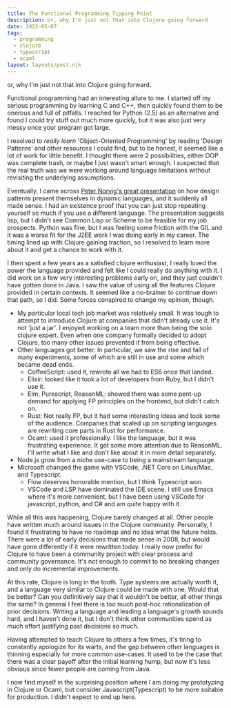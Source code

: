 ```yaml
---
title: The Functional Programming Tipping Point
description: or, why I'm just not that into Clojure going forward
date: 2022-05-07
tags:
  - programming
  - clojure
  - typescript
  - ocaml
layout: layouts/post.njk
---
```


or, why I'm just not that into Clojure going forward.

Functional programming had an interesting allure to me. I started
off my serious programming by learning C and C++, then quickly found
them to be onerous and full of pitfalls. I reached for Python (2.5) as an
alternative and found I could try stuff out much more quickly, but it was
also just very messy once your program got large.

I resolved to _really learn_ 'Object-Oriented Programming' by reading 'Design Patterns'
and other resources I could find, but to be honest, it seemed like a lot of work for
little benefit. I thought there were 2 possibilities, either OOP was complete trash,
or maybe I just wasn't smart enough. I suspected that the real truth was we were working around
language limitations without revisiting the underlying assumptions.

Eventually, I came across [Peter Norvig's great presentation](https://norvig.com/design-patterns/)
on how design patterns present themselves in dynamic languages, and it suddenly all made sense.
I had an existence proof that you can just stop repeating yourself so much if you use a different
language. The presentation suggests lisp, but I didn't see Common Lisp or Scheme to be feasible for
my job prospects. Python was fine, but I was feeling some friction with the GIL and it was a worse fit
for the J2EE work I was doing early in my career. The timing lined up with Clojure gaining traction,
so I resolved to learn more about it and get a chance to work with it.

I then spent a few years as a satisfied clojure enthusiast, I really loved the power the
language provided and felt like I could really do anything with it. I did work on a few very interesting
problems early on, and they just couldn't have gotten done in Java. I saw the value of using all the
features Clojure provided in certain contexts. It seemed like a no-brainer to continue down that path,
so I did. Some forces conspired to change my opinion, though.

- My particular local tech job market was relatively small. It was tough to attempt to
  introduce Clojure at companies that didn't already use it. It's not 'just a jar'. I enjoyed
  working on a team more than being the solo clojure expert. Even when one company formally decided to adopt
  Clojure, too many other issues prevented it from being effective.
- Other languages got better. In particular, we saw the rise and fall of many experiments, some of
  which are still in use and some which became dead ends.
  - CoffeeScript: used it, rewrote all we had to ES6 once that landed.
  - Elixir: looked like it took a lot of developers from Ruby, but I didn't use it.
  - Elm, Purescript, ReasonML: showed there was some pent-up demand for applying FP principles on the
    frontend, but didn't catch on.
  - Rust: Not really FP, but it had some interesting ideas and took some of the audience. Companies
    that scaled up on scripting languages are rewriting core parts in Rust for performance.
  - Ocaml: used it professionally. I like the language, but it was frustrating experience. It got
    some more attention due to ReasonML. I'll write what I like and don't like about it in more detail separately.
- Node.js grow from a niche use-case to being a mainstream language.
- Microsoft changed the game with VSCode, .NET Core on Linux/Mac, and Typescript.
  - Flow deserves honorable mention, but I think Typescript won.
  - VSCode and LSP have dominated the IDE scene. I still use Emacs where it's more convenient,
    but I have been using VSCode for javascript, python, and C# and am quite happy with it.

While all this was happening, Clojure barely changed at all. Other people have written much
around issues in the Clojure community. Personally, I found it frustrating to have no roadmap and
no idea what the future holds. There were a lot of early decisions that made sense in 2008, but
would have gone differently if it were rewritten today. I really now prefer for Clojure to have been a
community project with clear process and community governance. It's not enough to commit to no breaking
changes and only do incremental improvements.

At this rate, Clojure is long in the tooth. Type systems are actually worth it, and a language very
similar to Clojure could be made with one. Would that be better? Can you definitively say that it
wouldn't be better, all other things the same? In general I feel there is too much post-hoc rationalization of
prior decisions. Writing a language and leading a language's growth sounds hard, and I haven't done it,
but I don't think other communities spend as much effort justifying past decisions so much.

Having attempted to teach Clojure to others a few times, it's tiring to constantly apologize
for its warts, and the gap between other languages is thinning especially for more common
use-cases. It used to be the case that there was a clear payoff after the initial learning hump, but
now it's less obvious since fewer people are coming from Java.

I now find myself in the surprising position where I am doing my prototyping in Clojure or
Ocaml, but consider Javascript(Typescript) to be more suitable for production. I didn't expect
to end up here.
